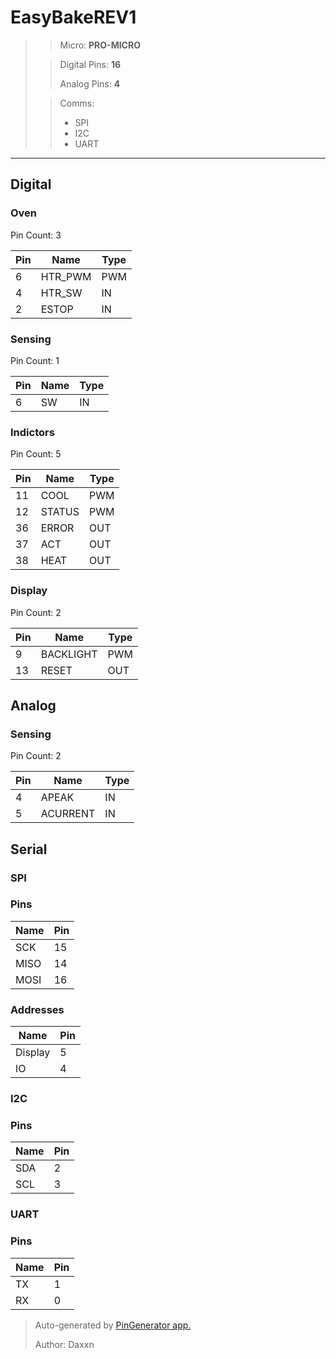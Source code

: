 # EasyBakeREV1

> > Micro: **PRO-MICRO**
>
> > Digital Pins: **16**
> >
> > Analog Pins: **4**
>
> > Comms:
> > - SPI
> > - I2C
> > - UART

---

## Digital

### Oven
Pin Count: 3

| Pin | Name | Type
| --- | --- | --- |
| 6 | HTR_PWM | PWM |
| 4 | HTR_SW | IN |
| 2 | ESTOP | IN |

### Sensing
Pin Count: 1

| Pin | Name | Type
| --- | --- | --- |
| 6 | SW | IN |

### Indictors
Pin Count: 5

| Pin | Name | Type
| --- | --- | --- |
| 11 | COOL | PWM |
| 12 | STATUS | PWM |
| 36 | ERROR | OUT |
| 37 | ACT | OUT |
| 38 | HEAT | OUT |

### Display
Pin Count: 2

| Pin | Name | Type
| --- | --- | --- |
| 9 | BACKLIGHT | PWM |
| 13 | RESET | OUT |


## Analog

### Sensing
Pin Count: 2

| Pin | Name | Type
| --- | --- | --- |
| 4 | APEAK | IN |
| 5 | ACURRENT | IN |


## Serial

### SPI

### Pins

| Name | Pin |
| --- | --- |
| SCK | 15 |
| MISO | 14 |
| MOSI | 16 |


### Addresses

| Name | Pin |
| --- | --- |
| Display | 5 |
| IO | 4 |

### I2C

### Pins

| Name | Pin |
| --- | --- |
| SDA | 2 |
| SCL | 3 |



### UART

### Pins

| Name | Pin |
| --- | --- |
| TX | 1 |
| RX | 0 |





> Auto-generated by [PinGenerator app.](https://github.com/Daxxn/PinGenerator)
>
> Author: Daxxn

